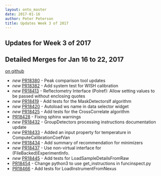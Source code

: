 ```yaml
---
layout: onto_master
date: 2017-01-16
author: Peter Peterson
title: Updates Week 3 of 2017
---
```

Updates for Week 3 of 2017
--------------------------

Detailed Merges for Jan 16 to 22, 2017
--------------------------------------
[on github](https://github.com/mantidproject/mantid/pulls?q=is%3Apr+merged%3A2017-01-17..2017-01-22)

* *new* [PR18380](https://github.com/mantidproject/mantid/pull/18380) - Peak comparison tool updates
* *new* [PR18382](https://github.com/mantidproject/mantid/pull/18382) - Add system test for WISH calibration
* *new* [PR18413](https://github.com/mantidproject/mantid/pull/18413) - Reflectometry Interface (Polref): Allow setting values to be passed without enclosing quotes
* *new* [PR18419](https://github.com/mantidproject/mantid/pull/18419) - Add tests for the MaskDetectorsIf algorithm
* *new* [PR18420](https://github.com/mantidproject/mantid/pull/18420) - Autoload ws name in data selector widget
* *new* [PR18425](https://github.com/mantidproject/mantid/pull/18425) - Add tests for the CrossCorrelate algorithm
* [PR18428](https://github.com/mantidproject/mantid/pull/18428) - Fixing sphinx warnings
* *new* [PR18432](https://github.com/mantidproject/mantid/pull/18432) - GroupDetectors processing instructions documentation update
* *new* [PR18433](https://github.com/mantidproject/mantid/pull/18433) - Added an input property for temperature in ComputeCalibrationCoefVan
* *new* [PR18434](https://github.com/mantidproject/mantid/pull/18434) - Add summary of recommendation for minimizers
* *new* [PR18437](https://github.com/mantidproject/mantid/pull/18437) - Use non-virtual interface for (FileBacked)ExperimentInfo.
* *new* [PR18445](https://github.com/mantidproject/mantid/pull/18445) - Add tests for LoadSampleDetailsFromRaw
* [PR18454](https://github.com/mantidproject/mantid/pull/18454) - Change python3 to use get_instructions in funcinspect.py
* [PR18466](https://github.com/mantidproject/mantid/pull/18466) - Add tests for LoadInstrumentFromNexus
